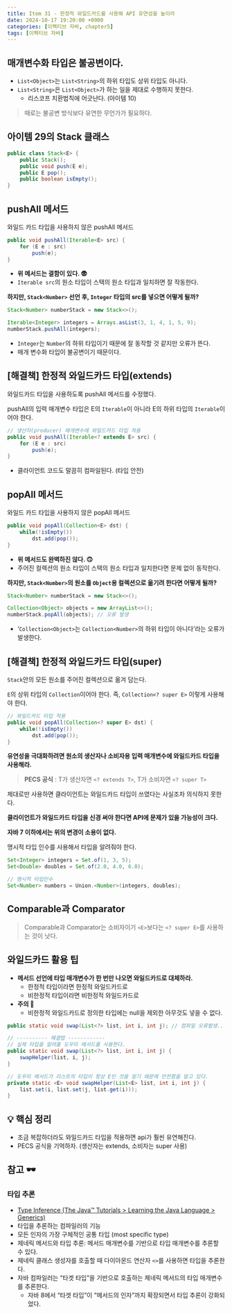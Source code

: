 ```yaml
---
title: Item 31 - 한정적 와일드카드를 사용해 API 유연성을 높이라
date: 2024-10-17 19:20:00 +0900
categories: [이펙티브 자바, chapter5]
tags: [이펙티브 자바]
---
```


## **매개변수화 타입은 불공변이다.**
- `List<Object>`는 `List<String>`의 하위 타입도 상위 타입도 아니다.
- `List<String>`은 `List<Object>`가 하는 일을 제대로 수행하지 못한다.
    - 리스코프 치환법칙에 어긋난다. (아이템 10)

> 때로는 불공변 방식보다 유연한 무언가가 필요하다.


## **아이템 29의 Stack 클래스**
```java
public class Stack<E> {
    public Stack();
    public void push(E e);
    public E pop();
    public boolean isEmpty();
}
```


## **pushAll 메서드**
와일드 카드 타입을 사용하지 않은 pushAll 메서드

```java
public void pushAll(Iterable<E> src) {
    for (E e : src)
        push(e);
}
```

- **위 메서드는 결함이 있다. 😨**
- `Iterable src`의 원소 타입이 스택의 원소 타입과 일치하면 잘 작동한다.

**하지만, `Stack<Number>` 선언 후, `Integer` 타입의 src를 넣으면 어떻게 될까?**

```java
Stack<Number> numberStack = new Stack<>();

Iterable<Integer> integers = Arrays.asList(3, 1, 4, 1, 5, 9);
numberStack.pushAll(integers);
```
- `Integer`는 `Number`의 하위 타입이기 때문에 잘 동작할 것 같지만 오류가 뜬다.
- 매개 변수화 타입이 불공변이기 때문이다.


## **[해결책] 한정적 와일드카드 타입(extends)**

와일드카드 타입을 사용하도록 pushAll 메서드를 수정했다.

pushAll의 입력 매개변수 타입은 E의 `Iterable`이 아니라 E의 하위 타입의 `Iterable`이어야 한다.

```java
// 생산자(producer) 매개변수에 와일드카드 타입 적용
public void pushAll(Iterable<? extends E> src) {
    for (E e : src)
        push(e);
}
```
- 클라이언트 코드도 말끔히 컴파일된다. (타입 안전)


## **popAll 메서드**

와일드 카드 타입을 사용하지 않은 popAll 메서드

```java
public void popAll(Collection<E> dst) {
	while(!isEmpty())
		dst.add(pop());
}
```

- **위 메서드도 완벽하진 않다. 🙃**
- 주어진 컬렉션의 원소 타입이 스택의 원소 타입과 일치한다면 문제 없이 동작한다.

**하지만, `Stack<Number>`의 원소를 `Object`용 컬렉션으로 옮기려 한다면 어떻게 될까?**

```java
Stack<Number> numberStack = new Stack<>();

Collection<Object> objects = new ArrayList<>();
numberStack.popAll(objects); // 오류 발생
```
- ‘`Collection<Object>`는 `Collection<Number>`의 하위 타입이 아니다’라는 오류가 발생한다.


## **[해결책] 한정적 와일드카드 타입(super)**
`Stack`안의 모든 원소를 주어진 컬렉션으로 옮겨 담는다.

`E`의 상위 타입의 `Collection`이어야 한다. 즉, `Collection<? super E>` 이렇게 사용해야 한다.

```java
// 와일드카드 타입 적용
public void popAll(Collection<? super E> dst) {
    while(!isEmpty())
        dst.add(pop());
}
```

**유연성을 극대화하려면 원소의 생산자나 소비자용 입력 매개변수에 와일드카드 타입을 사용해라.**

> **PECS 공식** : T가 생산자면 `<? extends T>`, T가 소비자면 `<? super T>`
>

제대로만 사용하면 클라이언트는 와일드카드 타입이 쓰였다는 사실조차 의식하지 못한다.

**클라이언트가 와일드카드 타입을 신경 써야 한다면 API에 문제가 있을 가능성이 크다.**

**자바 7 이하에서는 위의 변경이 소용이 없다.**

명시적 타입 인수를 사용해서 타입을 알려줘야 한다.

```java
Set<Integer> integers = Set.of(1, 3, 5);
Set<Double> doubles = Set.of(2.0, 4.0, 6.0);

// 명시적 타입인수
Set<Number> numbers = Union.<Number>(integers, doubles);
```


## **Comparable과 Comparator**
> Comparable과 Comparator는 소비자이기 `<E>`보다는 `<? super E>`를 사용하는 것이 낫다.



## **와일드카드 활용 팁**
- **메서드 선언에 타입 매개변수가 한 번만 나오면 와일드카드로 대체하라.**
    - 한정적 타입이라면 한정적 와일드카드로
    - 비한정적 타입이라면 비한정적 와일드카드로
- **주의 🤔**
    - 비한정적 와일드카드로 정의한 타입에는 null을 제외한 아무것도 넣을 수 없다.

```java
public static void swap(List<?> list, int i, int j); // 컴파일 오류발생..

// ---------- 해결법 ------------
// 실제 타입을 알려줄 도우미 메서드를 사용한다.
public static void swap(List<?> list, int i, int j) {
    swapHelper(list, i, j);
}

// 도우미 메서드가 리스트의 타입이 항상 E인 것을 알기 때문에 안전함을 알고 있다.
private static <E> void swapHelper(List<E> list, int i, int j) {
    list.set(i, list.set(j, list.get(i)));
}
```


## **💡 핵심 정리**
- 조금 복잡하더라도 와일드카드 타입을 적용하면 api가 훨씬 유연해진다.
- PECS 공식을 기억하자. (생산자는 extends, 소비자는 super 사용)


## **참고 🕶️**
### **타입 추론**
- [Type Inference (The Java™ Tutorials > Learning the Java Language > Generics)](https://docs.oracle.com/javase/tutorial/java/generics/genTypeInference.html)
- 타입을 추론하는 컴파일러의 기능
- 모든 인자의 가장 구체적인 공통 타입 (most specific type)
- 제네릭 메서드와 타입 추론: 메서드 매개변수를 기반으로 타입 매개변수를 추론할 수 있다.
- 제네릭 클래스 생성자를 호출할 때 다이아몬드 연산자 `<>`를 사용하면 타입을 추론한다.
- 자바 컴파일러는 “타겟 타입”을 기반으로 호출하는 제네릭 메서드의 타입 매개변수를 추론한다.
    - 자바 8에서 “타겟 타입”이 “메서드의 인자”까지 확장되면서 타입 추론이 강화되었다.
